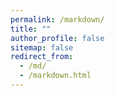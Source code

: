```yaml
---
permalink: /markdown/
title: ""
author_profile: false
sitemap: false
redirect_from: 
  - /md/
  - /markdown.html
---
```



